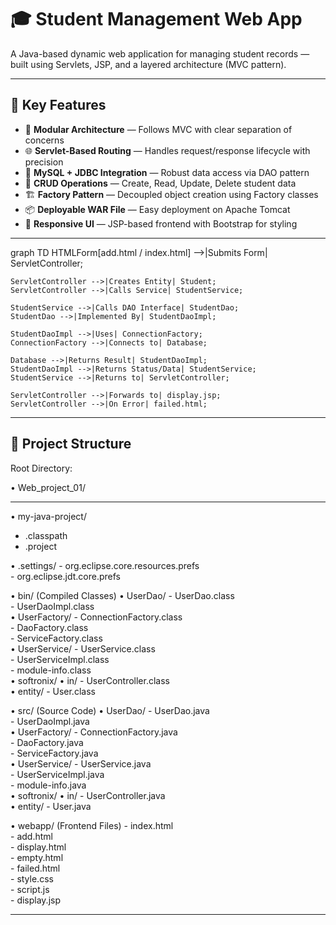 # 🎓 Student Management Web App

A Java-based dynamic web application for managing student records — built using Servlets, JSP, and a layered architecture (MVC pattern).

---

## 🚀 Key Features

- 🧱 **Modular Architecture** — Follows MVC with clear separation of concerns  
- 🌐 **Servlet-Based Routing** — Handles request/response lifecycle with precision  
- 💾 **MySQL + JDBC Integration** — Robust data access via DAO pattern  
- 🔄 **CRUD Operations** — Create, Read, Update, Delete student data  
- 🏗️ **Factory Pattern** — Decoupled object creation using Factory classes  
- 📦 **Deployable WAR File** — Easy deployment on Apache Tomcat  
- 🎨 **Responsive UI** — JSP-based frontend with Bootstrap for styling

---

graph TD
    HTMLForm[add.html / index.html] -->|Submits Form| ServletController;

    ServletController -->|Creates Entity| Student;
    ServletController -->|Calls Service| StudentService;

    StudentService -->|Calls DAO Interface| StudentDao;
    StudentDao -->|Implemented By| StudentDaoImpl;

    StudentDaoImpl -->|Uses| ConnectionFactory;
    ConnectionFactory -->|Connects to| Database;

    Database -->|Returns Result| StudentDaoImpl;
    StudentDaoImpl -->|Returns Status/Data| StudentService;
    StudentService -->|Returns to| ServletController;

    ServletController -->|Forwards to| display.jsp;
    ServletController -->|On Error| failed.html;
    
---

🔹 Project Structure
---
Root Directory:

• Web_project_01/
___________________________________________________________________________________________________________

• my-java-project/
   - .classpath  
   - .project  

   • .settings/
      - org.eclipse.core.resources.prefs  
      - org.eclipse.jdt.core.prefs  

   • bin/ (Compiled Classes)
      • UserDao/
         - UserDao.class  
         - UserDaoImpl.class  
      • UserFactory/
         - ConnectionFactory.class  
         - DaoFactory.class  
         - ServiceFactory.class  
      • UserService/
         - UserService.class  
         - UserServiceImpl.class  
      - module-info.class  
      • softronix/
         • in/
            - UserController.class  
            • entity/
               - User.class  

   • src/ (Source Code)
      • UserDao/
         - UserDao.java  
         - UserDaoImpl.java  
      • UserFactory/
         - ConnectionFactory.java  
         - DaoFactory.java  
         - ServiceFactory.java  
      • UserService/
         - UserService.java  
         - UserServiceImpl.java  
      - module-info.java  
      • softronix/
         • in/
            - UserController.java  
            • entity/
               - User.java  

   • webapp/ (Frontend Files)
      - index.html  
      - add.html  
      - display.html  
      - empty.html  
      - failed.html  
      - style.css  
      - script.js  
      - display.jsp  

---


